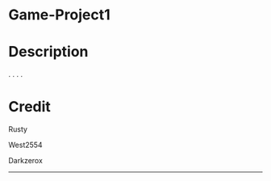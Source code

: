 Game-Project1
=============

Description
=============

. . . .

Credit
=============

Rusty

West2554

Darkzerox

-------------
